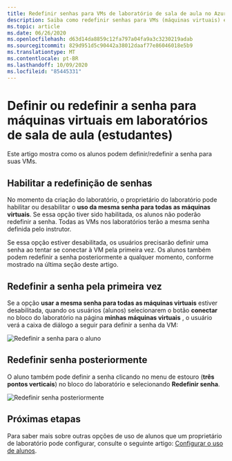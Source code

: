 ```yaml
---
title: Redefinir senhas para VMs de laboratório de sala de aula no Azure Lab Services | Microsoft Docs
description: Saiba como redefinir senhas para VMs (máquinas virtuais) em laboratórios de sala de aula do Azure Lab Services.
ms.topic: article
ms.date: 06/26/2020
ms.openlocfilehash: d63d14da8859c12fa797a04fa9a3c3230219adab
ms.sourcegitcommit: 829d951d5c90442a38012daaf77e86046018e5b9
ms.translationtype: MT
ms.contentlocale: pt-BR
ms.lasthandoff: 10/09/2020
ms.locfileid: "85445331"
---
```

# <a name="set-or-reset-password-for-virtual-machines-in-classroom-labs-students"></a>Definir ou redefinir a senha para máquinas virtuais em laboratórios de sala de aula (estudantes)
Este artigo mostra como os alunos podem definir/redefinir a senha para suas VMs. 

## <a name="enable-resetting-of-passwords"></a>Habilitar a redefinição de senhas
No momento da criação do laboratório, o proprietário do laboratório pode habilitar ou desabilitar o **uso da mesma senha para todas as máquinas virtuais**. Se essa opção tiver sido habilitada, os alunos não poderão redefinir a senha. Todas as VMs nos laboratórios terão a mesma senha definida pelo instrutor. 

Se essa opção estiver desabilitada, os usuários precisarão definir uma senha ao tentar se conectar à VM pela primeira vez. Os alunos também podem redefinir a senha posteriormente a qualquer momento, conforme mostrado na última seção deste artigo. 

## <a name="reset-password-for-the-first-time"></a>Redefinir a senha pela primeira vez
Se a opção **usar a mesma senha para todas as máquinas virtuais** estiver desabilitada, quando os usuários (alunos) selecionarem o botão **conectar** no bloco do laboratório na página **minhas máquinas virtuais** , o usuário verá a caixa de diálogo a seguir para definir a senha da VM: 

![Redefinir a senha para o aluno](./media/how-to-set-virtual-machine-passwords/student-set-password.png)

## <a name="reset-password-later"></a>Redefinir senha posteriormente
O aluno também pode definir a senha clicando no menu de estouro (**três pontos verticais**) no bloco do laboratório e selecionando **Redefinir senha**. 

![Redefinir senha posteriormente](./media/how-to-set-virtual-machine-passwords/student-set-password-2.png)


## <a name="next-steps"></a>Próximas etapas
Para saber mais sobre outras opções de uso de alunos que um proprietário de laboratório pode configurar, consulte o seguinte artigo: [Configurar o uso de alunos](how-to-configure-student-usage.md).
